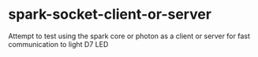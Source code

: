 # spark-socket-client-or-server
Attempt to test using the spark core or photon as a client or server for fast communication to light D7 LED
